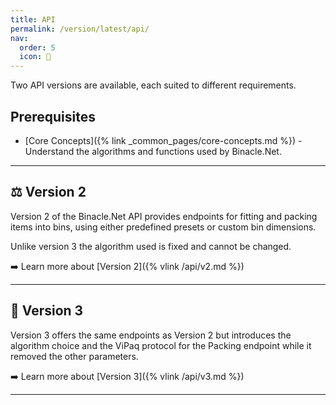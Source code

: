 ```yaml
---
title: API
permalink: /version/latest/api/
nav:
  order: 5
  icon: 📡
---
```


Two API versions are available, each suited to different requirements.

## Prerequisites

- [Core Concepts]({% link _common_pages/core-concepts.md %}) - Understand the algorithms and functions used by Binacle.Net.

---

## ⚖️ Version 2

Version 2 of the Binacle.Net API provides endpoints for fitting and packing items into bins,
using either predefined presets or custom bin dimensions.

Unlike version 3 the algorithm used is fixed and cannot be changed.

➡️ Learn more about [Version 2]({% vlink /api/v2.md %})

---

## 🧪 Version 3 

Version 3 offers the same endpoints as Version 2 but introduces the algorithm choice and the ViPaq protocol 
for the Packing endpoint while it removed the other parameters.

➡️ Learn more about [Version 3]({% vlink /api/v3.md %})

---
